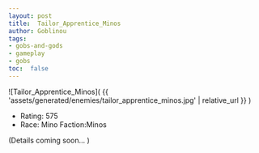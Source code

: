 ```yaml
---
layout: post
title:  Tailor_Apprentice_Minos
author: Goblinou
tags:
- gobs-and-gods
- gameplay
- gobs
toc:  false
---
```


![Tailor_Apprentice_Minos]( {{ 'assets/generated/enemies/tailor_apprentice_minos.jpg' | relative_url }} )
- Rating: 575
- Race: Mino  Faction:Minos

(Details coming soon... )